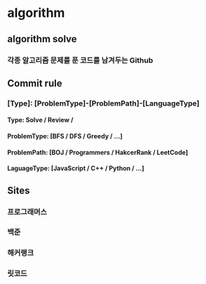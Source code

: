# algorithm

## algorithm solve
### 각종 알고리즘 문제를 푼 코드를 남겨두는 Github

## Commit rule
### [Type]: [ProblemType]-[ProblemPath]-[LanguageType]
#### Type: Solve / Review /
#### ProblemType: [BFS / DFS / Greedy / ...]
#### ProblemPath: [BOJ / Programmers / HakcerRank / LeetCode]
#### LaguageType: [JavaScript / C++ / Python / ...]

## Sites
### 프로그래머스
### 백준
### 해커랭크
### 릿코드
